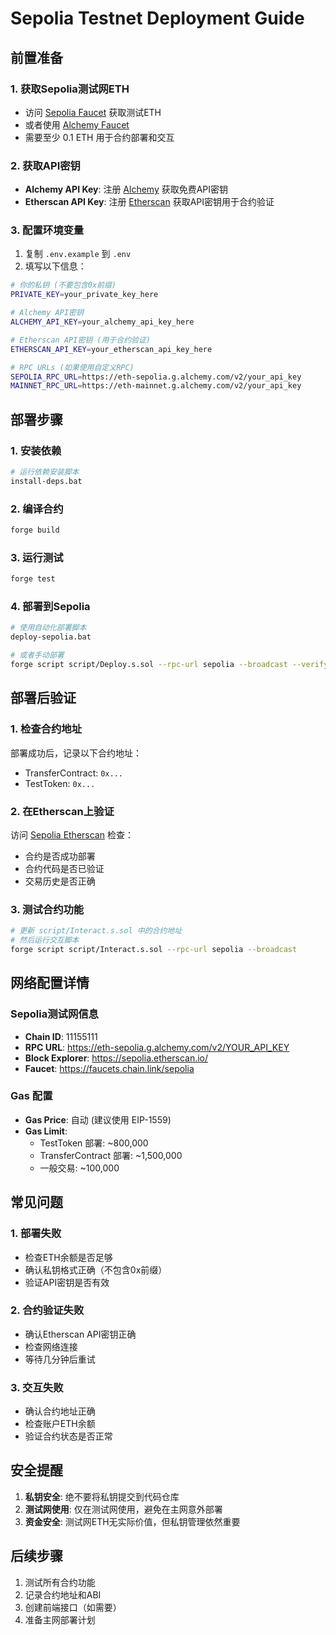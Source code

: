 # Sepolia Testnet Deployment Guide

## 前置准备

### 1. 获取Sepolia测试网ETH
- 访问 [Sepolia Faucet](https://faucets.chain.link/sepolia) 获取测试ETH
- 或者使用 [Alchemy Faucet](https://sepoliafaucet.com/)
- 需要至少 0.1 ETH 用于合约部署和交互

### 2. 获取API密钥
- **Alchemy API Key**: 注册 [Alchemy](https://alchemy.com/) 获取免费API密钥
- **Etherscan API Key**: 注册 [Etherscan](https://etherscan.io/apis) 获取API密钥用于合约验证

### 3. 配置环境变量
1. 复制 `.env.example` 到 `.env`
2. 填写以下信息：
```bash
# 你的私钥 (不要包含0x前缀)
PRIVATE_KEY=your_private_key_here

# Alchemy API密钥
ALCHEMY_API_KEY=your_alchemy_api_key_here

# Etherscan API密钥 (用于合约验证)
ETHERSCAN_API_KEY=your_etherscan_api_key_here

# RPC URLs (如果使用自定义RPC)
SEPOLIA_RPC_URL=https://eth-sepolia.g.alchemy.com/v2/your_api_key
MAINNET_RPC_URL=https://eth-mainnet.g.alchemy.com/v2/your_api_key
```

## 部署步骤

### 1. 安装依赖
```bash
# 运行依赖安装脚本
install-deps.bat
```

### 2. 编译合约
```bash
forge build
```

### 3. 运行测试
```bash
forge test
```

### 4. 部署到Sepolia
```bash
# 使用自动化部署脚本
deploy-sepolia.bat

# 或者手动部署
forge script script/Deploy.s.sol --rpc-url sepolia --broadcast --verify -vvvv
```

## 部署后验证

### 1. 检查合约地址
部署成功后，记录以下合约地址：
- TransferContract: `0x...`
- TestToken: `0x...`

### 2. 在Etherscan上验证
访问 [Sepolia Etherscan](https://sepolia.etherscan.io/) 检查：
- 合约是否成功部署
- 合约代码是否已验证
- 交易历史是否正确

### 3. 测试合约功能
```bash
# 更新 script/Interact.s.sol 中的合约地址
# 然后运行交互脚本
forge script script/Interact.s.sol --rpc-url sepolia --broadcast
```

## 网络配置详情

### Sepolia测试网信息
- **Chain ID**: 11155111
- **RPC URL**: https://eth-sepolia.g.alchemy.com/v2/YOUR_API_KEY
- **Block Explorer**: https://sepolia.etherscan.io/
- **Faucet**: https://faucets.chain.link/sepolia

### Gas 配置
- **Gas Price**: 自动 (建议使用 EIP-1559)
- **Gas Limit**: 
  - TestToken 部署: ~800,000
  - TransferContract 部署: ~1,500,000
  - 一般交易: ~100,000

## 常见问题

### 1. 部署失败
- 检查ETH余额是否足够
- 确认私钥格式正确（不包含0x前缀）
- 验证API密钥是否有效

### 2. 合约验证失败
- 确认Etherscan API密钥正确
- 检查网络连接
- 等待几分钟后重试

### 3. 交互失败
- 确认合约地址正确
- 检查账户ETH余额
- 验证合约状态是否正常

## 安全提醒

1. **私钥安全**: 绝不要将私钥提交到代码仓库
2. **测试网使用**: 仅在测试网使用，避免在主网意外部署
3. **资金安全**: 测试网ETH无实际价值，但私钥管理依然重要

## 后续步骤

1. 测试所有合约功能
2. 记录合约地址和ABI
3. 创建前端接口（如需要）
4. 准备主网部署计划